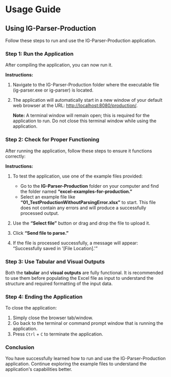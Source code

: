 # Usage Guide

## Using IG-Parser-Production

Follow these steps to run and use the IG-Parser-Production application.

### Step 1: Run the Application

After compiling the application, you can now run it.

**Instructions:**

1. Navigate to the IG-Parser-Production folder where the executable file (ig-parser.exe or ig-parser) is located. 

2. The application will automatically start in a new window of your default web browser at the URL: [http://localhost:8080/production/](http://localhost:8080/production/).

   **Note:** A terminal window will remain open; this is required for the application to run. Do not close this terminal window while using the application.

### Step 2: Check for Proper Functioning

After running the application, follow these steps to ensure it functions correctly:

**Instructions:**

1. To test the application, use one of the example files provided:
   - Go to the **IG-Parser-Production** folder on your computer and find the folder named **“excel-examples-for-production.”**
   - Select an example file like **“01_TestProductionWithoutParsingError.xlsx”** to start. This file does not contain any errors and will produce a successfully processed output.

4. Use the **“Select file”** button or drag and drop the file to upload it.
5. Click **“Send file to parse.”**

6. If the file is processed successfully, a message will appear:
   “Successfully saved in '[File Location].'”

### Step 3: Use Tabular and Visual Outputs

Both the **tabular** and **visual outputs** are fully functional. It is recommended to use them before populating the Excel file as input to understand the structure and required formatting of the input data.


### Step 4: Ending the Application

To close the application:

1. Simply close the browser tab/window.
2. Go back to the terminal or command prompt window that is running the application.
3. Press `Ctrl` + `C` to terminate the application.


### Conclusion

You have successfully learned how to run and use the IG-Parser-Production application. Continue exploring the example files to understand the application's capabilities better.